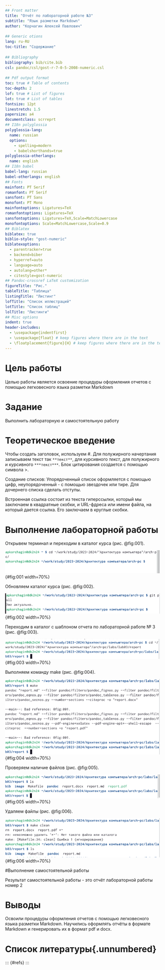 ```yaml
---
## Front matter
title: "Отчёт по лабораторной работе №3"
subtitle: "Язык разметки Markdown"
author: "Корчагин Алексей Павлович"

## Generic otions
lang: ru-RU
toc-title: "Содержание"

## Bibliography
bibliography: bib/cite.bib
csl: pandoc/csl/gost-r-7-0-5-2008-numeric.csl

## Pdf output format
toc: true # Table of contents
toc-depth: 2
lof: true # List of figures
lot: true # List of tables
fontsize: 12pt
linestretch: 1.5
papersize: a4
documentclass: scrreprt
## I18n polyglossia
polyglossia-lang:
  name: russian
  options:
	- spelling=modern
	- babelshorthands=true
polyglossia-otherlangs:
  name: english
## I18n babel
babel-lang: russian
babel-otherlangs: english
## Fonts
mainfont: PT Serif
romanfont: PT Serif
sansfont: PT Sans
monofont: PT Mono
mainfontoptions: Ligatures=TeX
romanfontoptions: Ligatures=TeX
sansfontoptions: Ligatures=TeX,Scale=MatchLowercase
monofontoptions: Scale=MatchLowercase,Scale=0.9
## Biblatex
biblatex: true
biblio-style: "gost-numeric"
biblatexoptions:
  - parentracker=true
  - backend=biber
  - hyperref=auto
  - language=auto
  - autolang=other*
  - citestyle=gost-numeric
## Pandoc-crossref LaTeX customization
figureTitle: "Рис."
tableTitle: "Таблица"
listingTitle: "Листинг"
lofTitle: "Список иллюстраций"
lotTitle: "Список таблиц"
lolTitle: "Листинги"
## Misc options
indent: true
header-includes:
  - \usepackage{indentfirst}
  - \usepackage{float} # keep figures where there are in the text
  - \floatplacement{figure}{H} # keep figures where there are in the text
---
```


# Цель работы

Целью работы является освоение процедуры оформления отчетов с помощью легковесного языка разметки Markdown

# Задание

Выполнить лабораторную и самостоятельную работу

# Теоретическое введение

Чтобы создать заголовок, используем #. Для полужирного начертания записываем текст так `**текст**`, для курсивного *текст*, для полужирного и курсивного `***текст***`. Блок цитирования создается с помощью символа >.

Создание списков: Упорядоченный список оформляется с помощью цифр, неупорядоченный - с помощью звездочек или тире. Для дочернего списка сделать отступы.

Встроенная ссылка состоит из текста гиперссылки, который мы заключаем в квадратные скобки, и URL-фдреса или имени файла, на который дается ссылка. Его заключаем в круглые скобки.

# Выполнение лабораторной работы

Открывем терминал и переходим в каталог курса  (рис. @fig:001).

![Переход в дерикторию](image/1.png){#fig:001 width=70%}



Обновляем каталог курса (рис. @fig:002).

![Обновленние каталога](image/2.png){#fig:002 width=70%}



Переходим в каталог с шаблоном отчета по лабораторной работе № 3 (рис. @fig:003).

![Переход в каталог](image/3.png){#fig:003 width=70%}


Выполняем команду make (рис. @fig:004).

![Команда make ](image/4.png){#fig:004 width=70%}



Проверяем наличие файлов (рис. @fig:005).

![Команда ls](image/5.png){#fig:005 width=70%}



Удаляем файлы (рис. @fig:006).

![Команда make clean](image/6.png){#fig:006 width=70%}


#Выполнение самостоятельной работы

Результат самостоятельной работы - это отчёт лабораторной работы номер 2

# Выводы

Освоили процедуры оформления отчетов с помощью легковесного языка разметки Markdown. Научились оформлять отчёты в формате Markdown и генерировать их в формат pdf и docx.

# Список литературы{.unnumbered}

::: {#refs}
:::

